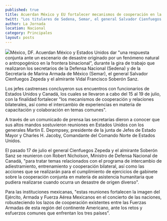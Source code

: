 ```yaml
---
published: true
title: Acuerdan México y EU fortalecer mecanismos de cooperación en la frontera
twitt: "Los titulares de Sedena, Semar, el general Salvador Cienfuegos Zepeda y el almirante Vidal Francisco Soberón intercambiaron experiencias en materia de capacitación y colaboración en temas comunes con funcionarios de EU y Canadá"
author: La Jornada
location: Nacional
category: Principales
layout: posts
---
```


![](http://i.imgur.com/iMmaIOtm.jpg)México, DF. Acuerdan México y Estados Unidos dar "una respuesta conjunta ante un escenario de desastre originado por un fenómeno natural o antropogénico en la frontera binacional", durante la gira de trabajo que realizaron los secretarios de la Defensa Nacional (Sedena) y de la Secretaría de Marina Armada de México (Semar), el general Salvador Cienfuegos Zepeda y el almirante Vidal Francisco Soberón Sanz.

Los jefes castrenses concluyeron sus encuentros con funcionarios de Estados Unidos y Canadá, los cuales se llevaron a cabo del 15 al 19 de julio, con la finalidad fortalecer "los mecanismos de cooperación y relaciones bilaterales, así como el intercambio de experiencias en materia de capacitación y colaboración en temas comunes".

A través de un comunicado de prensa las secretarías dieron a conocer que sus altos mandos sostuvieron reuniones en Estados Unidos con los generales Martin E. Depmpsey, presidente de la junta de Jefes de Estado Mayor y Charles H. Jacoby, Comandante del Comando Norte de Estados Unidos.

El pasado 17 de julio el general Cienfuegos Zepeda y el almirante Soberón Sanz se reunieron con Robert Nicholson, Ministro de Defensa Nacional de Canadá, "para tratar temas relacionados con el programa de intercambio de adiestramiento, entrenamiento y cooperación bilateral, así como las acciones que se realizarán para el cumplimiento de ejercicios de gabinete sobre la cooperación conjunta en materia de asistencia humanitaria que pudiera realizarse cuando ocurra un desastre de origen diverso".

Para las instituciones mexicanas, "estas reuniones fortalecen la imagen del Ejército, Armada y Fuerza Aérea Mexicanos en el concierto de las naciones, robusteciendo los lazos de cooperación existentes entre las Fuerzas Armadas de esta región del continente Americano, ante los retos y esfuerzos comunes que enfrentan los tres países".
